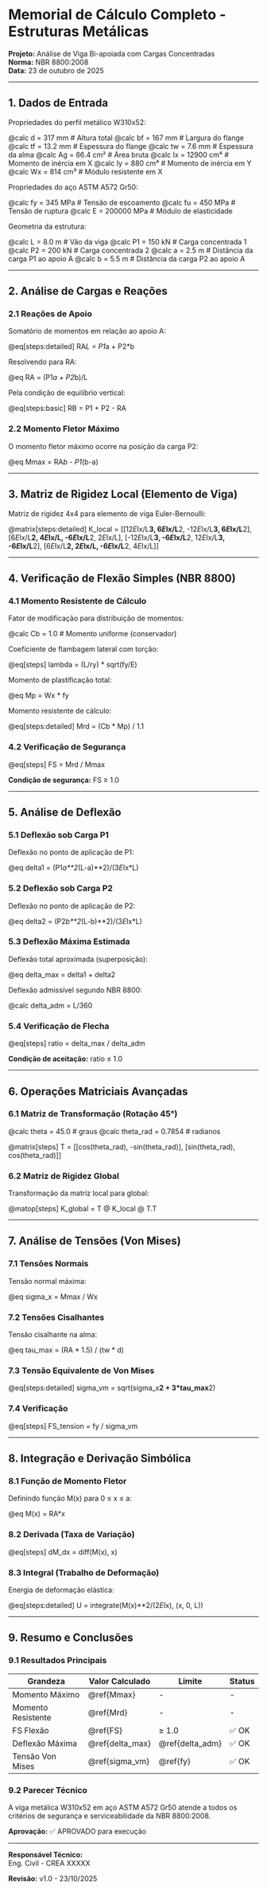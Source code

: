 # Memorial de Cálculo Completo - Estruturas Metálicas
**Projeto:** Análise de Viga Bi-apoiada com Cargas Concentradas  
**Norma:** NBR 8800:2008  
**Data:** 23 de outubro de 2025

---

## 1. Dados de Entrada

Propriedades do perfil metálico W310x52:

@calc d = 317 mm  # Altura total
@calc bf = 167 mm  # Largura do flange
@calc tf = 13.2 mm  # Espessura do flange
@calc tw = 7.6 mm   # Espessura da alma
@calc Ag = 66.4 cm²  # Área bruta
@calc Ix = 12900 cm⁴  # Momento de inércia em X
@calc Iy = 880 cm⁴    # Momento de inércia em Y
@calc Wx = 814 cm³    # Módulo resistente em X

Propriedades do aço ASTM A572 Gr50:

@calc fy = 345 MPa  # Tensão de escoamento
@calc fu = 450 MPa  # Tensão de ruptura
@calc E = 200000 MPa  # Módulo de elasticidade

Geometria da estrutura:

@calc L = 8.0 m  # Vão da viga
@calc P1 = 150 kN  # Carga concentrada 1
@calc P2 = 200 kN  # Carga concentrada 2
@calc a = 2.5 m    # Distância da carga P1 ao apoio A
@calc b = 5.5 m    # Distância da carga P2 ao apoio A

---

## 2. Análise de Cargas e Reações

### 2.1 Reações de Apoio

Somatório de momentos em relação ao apoio A:

@eq[steps:detailed] RA*L = P1*a + P2*b

Resolvendo para RA:

@eq RA = (P1*a + P2*b)/L

Pela condição de equilíbrio vertical:

@eq[steps:basic] RB = P1 + P2 - RA

### 2.2 Momento Fletor Máximo

O momento fletor máximo ocorre na posição da carga P2:

@eq Mmax = RA*b - P1*(b-a)

---

## 3. Matriz de Rigidez Local (Elemento de Viga)

Matriz de rigidez 4x4 para elemento de viga Euler-Bernoulli:

@matrix[steps:detailed] K_local = [[12*E*Ix/L**3, 6*E*Ix/L**2, -12*E*Ix/L**3, 6*E*Ix/L**2],
                                   [6*E*Ix/L**2, 4*E*Ix/L, -6*E*Ix/L**2, 2*E*Ix/L],
                                   [-12*E*Ix/L**3, -6*E*Ix/L**2, 12*E*Ix/L**3, -6*E*Ix/L**2],
                                   [6*E*Ix/L**2, 2*E*Ix/L, -6*E*Ix/L**2, 4*E*Ix/L]]

---

## 4. Verificação de Flexão Simples (NBR 8800)

### 4.1 Momento Resistente de Cálculo

Fator de modificação para distribuição de momentos:

@calc Cb = 1.0  # Momento uniforme (conservador)

Coeficiente de flambagem lateral com torção:

@eq[steps] lambda = (L/ry) * sqrt(fy/E)

Momento de plastificação total:

@eq Mp = Wx * fy

Momento resistente de cálculo:

@eq[steps:detailed] Mrd = (Cb * Mp) / 1.1

### 4.2 Verificação de Segurança

@eq[steps] FS = Mrd / Mmax

**Condição de segurança:** FS ≥ 1.0

---

## 5. Análise de Deflexão

### 5.1 Deflexão sob Carga P1

Deflexão no ponto de aplicação de P1:

@eq delta1 = (P1*a**2*(L-a)**2)/(3*E*Ix*L)

### 5.2 Deflexão sob Carga P2

Deflexão no ponto de aplicação de P2:

@eq delta2 = (P2*b**2*(L-b)**2)/(3*E*Ix*L)

### 5.3 Deflexão Máxima Estimada

Deflexão total aproximada (superposição):

@eq delta_max = delta1 + delta2

Deflexão admissível segundo NBR 8800:

@calc delta_adm = L/360

### 5.4 Verificação de Flecha

@eq[steps] ratio = delta_max / delta_adm

**Condição de aceitação:** ratio ≤ 1.0

---

## 6. Operações Matriciais Avançadas

### 6.1 Matriz de Transformação (Rotação 45°)

@calc theta = 45.0  # graus
@calc theta_rad = 0.7854  # radianos

@matrix[steps] T = [[cos(theta_rad), -sin(theta_rad)],
                    [sin(theta_rad), cos(theta_rad)]]

### 6.2 Matriz de Rigidez Global

Transformação da matriz local para global:

@matop[steps] K_global = T @ K_local @ T.T

---

## 7. Análise de Tensões (Von Mises)

### 7.1 Tensões Normais

Tensão normal máxima:

@eq sigma_x = Mmax / Wx

### 7.2 Tensões Cisalhantes

Tensão cisalhante na alma:

@eq tau_max = (RA * 1.5) / (tw * d)

### 7.3 Tensão Equivalente de Von Mises

@eq[steps:detailed] sigma_vm = sqrt(sigma_x**2 + 3*tau_max**2)

### 7.4 Verificação

@eq[steps] FS_tension = fy / sigma_vm

---

## 8. Integração e Derivação Simbólica

### 8.1 Função de Momento Fletor

Definindo função M(x) para 0 ≤ x ≤ a:

@eq M(x) = RA*x

### 8.2 Derivada (Taxa de Variação)

@eq[steps] dM_dx = diff(M(x), x)

### 8.3 Integral (Trabalho de Deformação)

Energia de deformação elástica:

@eq[steps:detailed] U = integrate(M(x)**2/(2*E*Ix), (x, 0, L))

---

## 9. Resumo e Conclusões

### 9.1 Resultados Principais

| Grandeza | Valor Calculado | Limite | Status |
|----------|----------------|--------|--------|
| Momento Máximo | @ref{Mmax} | - | - |
| Momento Resistente | @ref{Mrd} | - | - |
| FS Flexão | @ref{FS} | ≥ 1.0 | ✅ OK |
| Deflexão Máxima | @ref{delta_max} | @ref{delta_adm} | ✅ OK |
| Tensão Von Mises | @ref{sigma_vm} | @ref{fy} | ✅ OK |

### 9.2 Parecer Técnico

A viga metálica W310x52 em aço ASTM A572 Gr50 atende a todos os 
critérios de segurança e serviceabilidade da NBR 8800:2008.

**Aprovação:** ✅ APROVADO para execução

---

**Responsável Técnico:**  
Eng. Civil - CREA XXXXX

**Revisão:** v1.0 - 23/10/2025
